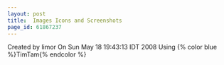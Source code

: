 ```yaml
---
layout: post
title:  Images Icons and Screenshots
page_id: 61867237
---
```


Created by limor
 On Sun May 18 19:43:13 IDT 2008
Using 
{% color blue %}TimTam{% endcolor %}
